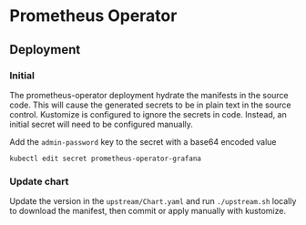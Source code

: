 # Prometheus Operator

## Deployment

### Initial

The prometheus-operator deployment hydrate the manifests in the source code.
This will cause the generated secrets to be in plain text in the source control.
Kustomize is configured to ignore the secrets in code. Instead, an initial secret
will need to be configured manually.

Add the `admin-password` key to the secret with a base64 encoded value

```
kubectl edit secret prometheus-operator-grafana
```

### Update chart

Update the version in the `upstream/Chart.yaml` and run `./upstream.sh` locally to download the manifest,
then commit or apply manually with kustomize.
